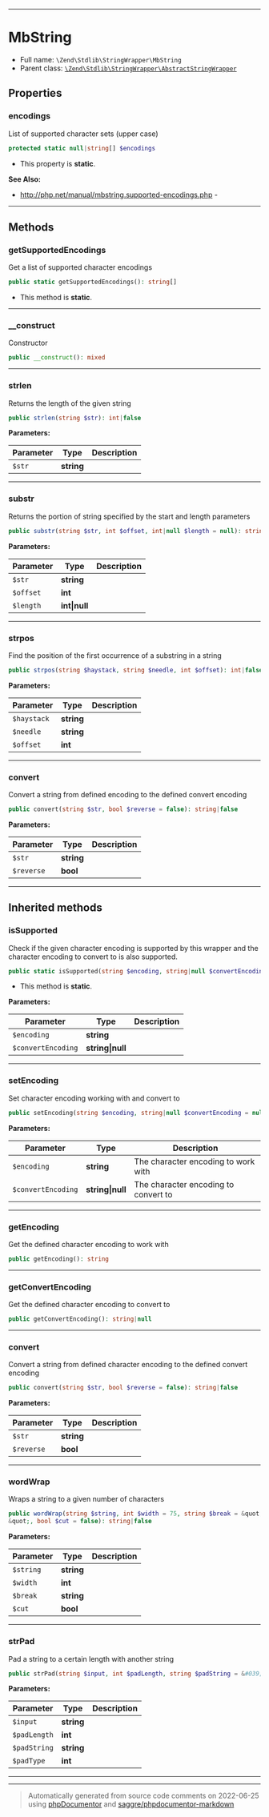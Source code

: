 ***

# MbString





* Full name: `\Zend\Stdlib\StringWrapper\MbString`
* Parent class: [`\Zend\Stdlib\StringWrapper\AbstractStringWrapper`](./AbstractStringWrapper.md)



## Properties


### encodings

List of supported character sets (upper case)

```php
protected static null|string[] $encodings
```



* This property is **static**.

**See Also:**

* http://php.net/manual/mbstring.supported-encodings.php - 

***

## Methods


### getSupportedEncodings

Get a list of supported character encodings

```php
public static getSupportedEncodings(): string[]
```



* This method is **static**.







***

### __construct

Constructor

```php
public __construct(): mixed
```











***

### strlen

Returns the length of the given string

```php
public strlen(string $str): int|false
```








**Parameters:**

| Parameter | Type | Description |
|-----------|------|-------------|
| `$str` | **string** |  |




***

### substr

Returns the portion of string specified by the start and length parameters

```php
public substr(string $str, int $offset, int|null $length = null): string|false
```








**Parameters:**

| Parameter | Type | Description |
|-----------|------|-------------|
| `$str` | **string** |  |
| `$offset` | **int** |  |
| `$length` | **int&#124;null** |  |




***

### strpos

Find the position of the first occurrence of a substring in a string

```php
public strpos(string $haystack, string $needle, int $offset): int|false
```








**Parameters:**

| Parameter | Type | Description |
|-----------|------|-------------|
| `$haystack` | **string** |  |
| `$needle` | **string** |  |
| `$offset` | **int** |  |




***

### convert

Convert a string from defined encoding to the defined convert encoding

```php
public convert(string $str, bool $reverse = false): string|false
```








**Parameters:**

| Parameter | Type | Description |
|-----------|------|-------------|
| `$str` | **string** |  |
| `$reverse` | **bool** |  |




***


## Inherited methods


### isSupported

Check if the given character encoding is supported by this wrapper
and the character encoding to convert to is also supported.

```php
public static isSupported(string $encoding, string|null $convertEncoding = null): bool
```



* This method is **static**.




**Parameters:**

| Parameter | Type | Description |
|-----------|------|-------------|
| `$encoding` | **string** |  |
| `$convertEncoding` | **string&#124;null** |  |




***

### setEncoding

Set character encoding working with and convert to

```php
public setEncoding(string $encoding, string|null $convertEncoding = null): \Zend\Stdlib\StringWrapper\StringWrapperInterface
```








**Parameters:**

| Parameter | Type | Description |
|-----------|------|-------------|
| `$encoding` | **string** | The character encoding to work with |
| `$convertEncoding` | **string&#124;null** | The character encoding to convert to |




***

### getEncoding

Get the defined character encoding to work with

```php
public getEncoding(): string
```











***

### getConvertEncoding

Get the defined character encoding to convert to

```php
public getConvertEncoding(): string|null
```











***

### convert

Convert a string from defined character encoding to the defined convert encoding

```php
public convert(string $str, bool $reverse = false): string|false
```








**Parameters:**

| Parameter | Type | Description |
|-----------|------|-------------|
| `$str` | **string** |  |
| `$reverse` | **bool** |  |




***

### wordWrap

Wraps a string to a given number of characters

```php
public wordWrap(string $string, int $width = 75, string $break = &quot;
&quot;, bool $cut = false): string|false
```








**Parameters:**

| Parameter | Type | Description |
|-----------|------|-------------|
| `$string` | **string** |  |
| `$width` | **int** |  |
| `$break` | **string** |  |
| `$cut` | **bool** |  |




***

### strPad

Pad a string to a certain length with another string

```php
public strPad(string $input, int $padLength, string $padString = &#039; &#039;, int $padType = STR_PAD_RIGHT): string
```








**Parameters:**

| Parameter | Type | Description |
|-----------|------|-------------|
| `$input` | **string** |  |
| `$padLength` | **int** |  |
| `$padString` | **string** |  |
| `$padType` | **int** |  |




***


***
> Automatically generated from source code comments on 2022-06-25 using [phpDocumentor](http://www.phpdoc.org/) and [saggre/phpdocumentor-markdown](https://github.com/Saggre/phpDocumentor-markdown)
